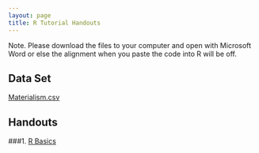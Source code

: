 ```yaml
---
layout: page
title: R Tutorial Handouts 
---
```

Note. Please download the files to your computer and open with Microsoft Word or else the alignment when you paste the code into R will be off.  

## Data Set
[Materialism.csv](https://www.dropbox.com/s/jphd4y8jqhiguny/Materialism.csv?dl=0)

## Handouts
###1. [R Basics](https://www.dropbox.com/s/spzt70wy5fvmkue/01%20R%20Basic.docx?dl=0)
